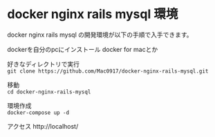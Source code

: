 # docker nginx rails mysql 環境
docker nginx rails mysql の開発環境が以下の手順で入手できます。

dockerを自分のpcにインストール docker for macとか

好きなディレクトリで実行<br>
`git clone https://github.com/Mac0917/docker-nginx-rails-mysql.git`

移動<br>
`cd docker-nginx-rails-mysql`

環境作成<br>
`docker-compose up -d`

アクセス
http://localhost/

